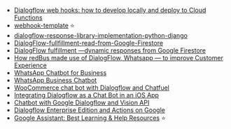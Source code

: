 

- [Dialogflow web hooks: how to develop locally and deploy to Cloud Functions](https://medium.com/@antonyharfield/dialogflow-web-hooks-how-to-develop-locally-and-deploy-to-cloud-functions-48839919e998)
- [webhook-template](https://github.com/antonyharfield/webhook-template) :star:
- [dialogflow-response-library-implementation-python-django](https://github.com/pragnakalp/dialogflow-response-library-implementation-python-django)
- [DialogFlow-fullfillment-read-from-Google-Firestore](https://github.com/jbergant/DialogFlow-fullfillment-read-from-Google-Firestore)
- [DialogFlow fulfillment —dynamic responses from Google Firestore](https://chatbotslife.com/dialogflow-fulfillment-dynamic-responses-from-google-firestore-20acd19146ee)
- [How redBus made use of DialogFlow, Whatsapp — to improve Customer Experience](https://medium.com/redbus-in/how-redbus-made-use-of-dialogflow-whatsapp-to-improve-customer-experience-17c95c68af37)
- [WhatsApp Chatbot for Business](https://chatbotsmagazine.com/a-step-by-step-guide-to-creating-whatsapp-chatbot-for-business-275dc3924b17)
- [WhatsApp Business Chatbot](https://marutitech.com/whatsapp-business-chatbot/)
- [WooCommerce chat bot with Dialogflow and Chatfuel](https://chatbotslife.com/woocommerce-chat-bot-with-dialogflow-and-chatfuel-simple-and-code-free-one-click-api-integration-770a458d0a00)
- [Integrating Dialogflow as a Chat Bot in an iOS App](https://medium.com/@pallavtrivedi03/integrating-dialogflow-as-a-chat-bot-in-an-ios-app-e66a4c7f2723)
- [Chatbot with Google Dialogflow and Vision API](https://towardsdatascience.com/add-image-recognition-to-your-chatbot-with-google-dialogflow-and-vision-api-fd45cd0bdd45)
- [Dialogflow Enterprise Edition and Actions on Google](https://medium.com/google-cloud/how-to-build-an-app-for-google-assistant-using-dialogflow-enterprise-edition-and-actions-on-google-4413a61d2f2d)
- [Google Assistant: Best Learning & Help Resources](https://medium.com/google-assistant/google-assistant-best-learning-help-resources-41812fbdef29) :star:
